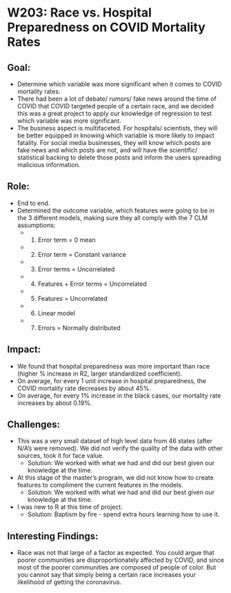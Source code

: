 # W203: Race vs. Hospital Preparedness on COVID Mortality Rates

## Goal:
- Determine which variable was more significant when it comes to COVID mortality rates.
- There had been a lot of debate/ rumors/ fake news around the time of COVID that COVID targeted people of a certain race, and we decided this was a great project to apply our knowledge of regression to test which variable was more significant.
- The business aspect is multifaceted. For hospitals/ scientists, they will be better equipped in knowing which variable is more likely to impact fatality. For social media businesses, they will know which posts are fake news and which posts are not, and will have the scientific/ statistical backing to delete those posts and inform the users spreading malicious information.


## Role:
- End to end. 
- Determined the outcome variable, which features were going to be in the 3 different models, making sure they all comply with the 7 CLM assumptions:
  - 1. Error term = 0 mean
  - 2. Error term = Constant variance
  - 3. Error terms = Uncorrelated
  - 4. Features + Error terms = Uncorrelated
  - 5. Features = Uncorrelated
  - 6. Linear model
  - 7. Errors = Normally distributed


## Impact:
- We found that hospital preparedness was more important than race (higher % increase in R2, larger standardized coefficient).
- On average, for every 1 unit increase in hospital preparedness, the COVID mortality rate decreases by about 45%.
- On average, for every 1% increase in the black cases, our mortality rate increases by about 0.19%.


## Challenges:
- This was a very small dataset of high level data from 46 states (after N/A’s were removed). We did not verify the quality of the data with other sources, took it for face value. 
  - Solution: We worked with what we had and did our best given our knowledge at the time.
- At this stage of the master’s program, we did not know how to create features to compliment the current features in the models.
  - Solution: We worked with what we had and did our best given our knowledge at the time.
- I was new to R at this time of project.
  - Solution: Baptism by fire - spend extra hours learning how to use it.


## Interesting Findings:
- Race was not that large of a factor as expected. You could argue that poorer communities are disproportionately affected by COVID, and since most of the poorer communities are composed of people of color. But you cannot say that simply being a certain race increases your likelihood of getting the coronavirus.

